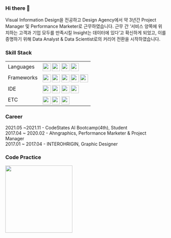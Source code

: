 ### Hi there 👋
Visual Information Design을 전공하고 Design Agency에서 약 3년간 Project Manager 및 Performance Marketer로 근무하였습니다. 근무 간 ‘서비스 양쪽에 위치하는 고객과 기업 모두를 만족시킬 Insight는 데이터에 있다’고 확신하게 되었고, 이를 증명하기 위해 Data Analyst & Data Scientist로의 커리어 전환을 시작하였습니다.

### Skill Stack
<table>
<tr>
   <td> Languages
  </td>
   <td>
    <img src="https://img.shields.io/badge/Python-3776AB?style=for-the-badge&logo=python&logoColor=white" height="25" align="middle"></a>
    <img src="https://img.shields.io/badge/PostgreSQL-316192?style=for-the-badge&logo=postgresql&logoColor=white" height="25" align="middle"></a>
    <img src="https://img.shields.io/badge/SQLite-07405E?style=for-the-badge&logo=sqlite&logoColor=white" height="25" align="middle"></a>
    <img src="https://img.shields.io/badge/R-276DC3?style=for-the-badge&logo=r&logoColor=white" height="25" align="middle"></a>
  </td>
</tr>
<tr>
   <td> Frameworks
  </td>
   <td>
    <img src="https://img.shields.io/badge/SciPy-654FF0?style=for-the-badge&logo=SciPy&logoColor=white" height="25" align="middle"></a>
    <img src="https://img.shields.io/badge/scikit_learn-F7931E?style=for-the-badge&logo=scikit-learn&logoColor=white" height="25" align="middle"></a>
    <img src="https://img.shields.io/badge/TensorFlow-FF6F00?style=for-the-badge&logo=TensorFlow&logoColor=white" height="25" align="middle"></a>
    <img src="https://img.shields.io/badge/SpaCy-20A4D7?style=for-the-badge&logo=SpaCy&logoColor=white" height="25" align="middle"></a>
    <img src="https://img.shields.io/badge/Selenium-43B02A?style=for-the-badge&logo=Selenium&logoColor=white" height="25" align="middle"></a>
  </td>
</tr>
<tr>
   <td> IDE
  </td>
   <td>
    <img src="https://img.shields.io/badge/Colab-F9AB00?style=for-the-badge&logo=googlecolab&color=525252" height="25" align="middle"></a>
    <img src="https://img.shields.io/badge/Visual_Studio-5C2D91?style=for-the-badge&logo=visual%20studio&logoColor=white" height="25" align="middle"></a>
    <img src="https://img.shields.io/badge/GitHub-100000?style=for-the-badge&logo=github&logoColor=white" height="25" align="middle"></a>
    <img src="https://img.shields.io/badge/RStudio-75AADB?style=for-the-badge&logo=RStudio&logoColor=white" height="25" align="middle"></a>
  </td>
</tr>
<tr>
   <td> ETC
  </td>
   <td>
    <img src="https://img.shields.io/badge/Google%20Analytics-E37400?style=for-the-badge&logo=google%20analytics&logoColor=white" height="25" align="middle"></a>
    <img src="https://img.shields.io/badge/Heroku-430098?style=for-the-badge&logo=heroku&logoColor=white" height="25" align="middle"></a>
    <img src="https://img.shields.io/badge/Adobe%20Creative%20Cloud-DA1F26?style=for-the-badge&logo=Adobe%20Creative%20Cloud&logoColor=white" height="25" align="middle"></a>
  </td>
</tr>
</table>

### Career
2021.05 ~2021.11 - CodeStates AI Bootcamp(4th), Student </br>
2017.04 ~ 2020.02 - Ahngraphics, Performance Marketer & Project Manager </br>
2017.01 ~ 2017.04 - INTEROHRIGIN, Graphic Designer </br>

### Code Practice

<img align='left' src="http://mazassumnida.wtf/api/v2/generate_badge?boj=ket0804" height="210">


